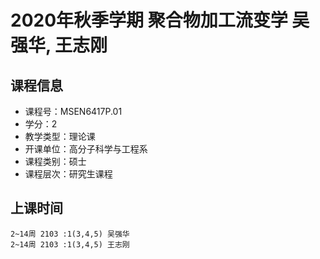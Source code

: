 # 2020年秋季学期 聚合物加工流变学 吴强华, 王志刚






## 课程信息

- 课程号：MSEN6417P.01
- 学分：2
- 教学类型：理论课
- 开课单位：高分子科学与工程系
- 课程类别：硕士
- 课程层次：研究生课程

## 上课时间

```
2~14周 2103 :1(3,4,5) 吴强华
2~14周 2103 :1(3,4,5) 王志刚
```

